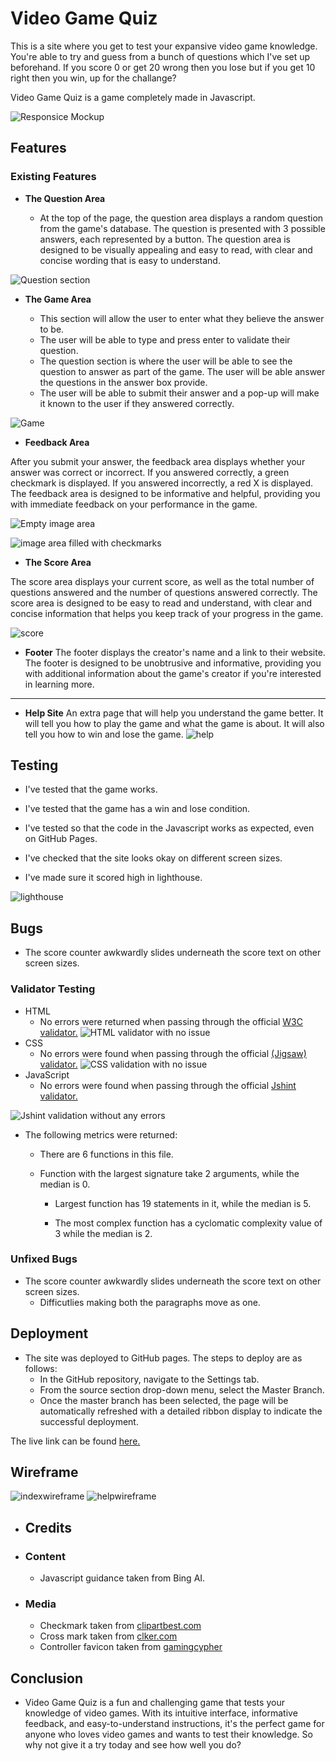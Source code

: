 # Video Game Quiz

This is a site where you get to test your expansive video game knowledge. You're able to try and guess from a bunch of questions which I've set up beforehand. If you score 0 or get 20 wrong then you lose but if you get 10 right then you win, up for the challange?

Video Game Quiz is a game completely made in Javascript.

![Responsice Mockup](assets/images/showup.png)

## Features

### Existing Features

- __The Question Area__

  - At the top of the page, the question area displays a random question from the game's database. The question is presented with 3 possible answers, each represented by a button. The question area is designed to be visually appealing and easy to read, with clear and concise wording that is easy to understand.

![Question section](assets/images/headingquestion.png/)

- __The Game Area__

  - This section will allow the user to enter what they believe the answer to be.
  - The user will be able to type and press enter to validate their question.
  - The question section is where the user will be able to see the question to answer as part of the game. The user will be able answer the questions in the answer box provide.
  - The user will be able to submit their answer and a pop-up will make it known to the user if they answered correctly.

![Game](assets/images/formarea.png)

- __Feedback Area__

After you submit your answer, the feedback area displays whether your answer was correct or incorrect. If you answered correctly, a green checkmark is displayed. If you answered incorrectly, a red X is displayed. The feedback area is designed to be informative and helpful, providing you with immediate feedback on your performance in the game.

![Empty image area](assets/images/imagefeedback.png)

![image area filled with checkmarks](assets/images/imagefeedbackfilled.png)

- __The Score Area__

The score area displays your current score, as well as the total number of questions answered and the number of questions answered correctly. The score area is designed to be easy to read and understand, with clear and concise information that helps you keep track of your progress in the game.

![score](assets/images/scorearea.png)

- __Footer__
The footer displays the creator's name and a link to their website. The footer is designed to be unobtrusive and informative, providing you with additional information about the game's creator if you're interested in learning more.

---

- __Help Site__
An extra page that will help you understand the game better. It will tell you how to play the game and what the game is about. It will also tell you how to win and lose the game. 
![help](assets/images/help.png)

## Testing

- I've tested that the game works.
- I've tested that the game has a win and lose condition.
- I've tested so that the code in the Javascript works as expected, even on GitHub Pages.

- I've checked that the site looks okay on different screen sizes.

- I've made sure it scored high in lighthouse.

![lighthouse](assets/images/light.png)

## Bugs

- The score counter awkwardly slides underneath the score text on other screen sizes.

### Validator Testing

- HTML
  - No errors were returned when passing through the official [W3C validator.](https://validator.w3.org/nu/?doc=https://kate-karui.github.io/JavaScript-Project/) ![HTML validator with no issue](assets/images/htmlcheck.png)
- CSS
  - No errors were found when passing through the official [(Jigsaw) validator.](https://jigsaw.w3.org/css-validator/validator?uri=https%3A%2F%2Fkate-karui.github.io%2FJavaScript-Project%2F&profile=css3svg&usermedium=all&warning=1&vextwarning=&lang=en) ![CSS validation with no issue](assets/images/csscheck.png)
- JavaScript
  - No errors were found when passing through the official [Jshint validator.](https://jshint.com/)

 ![Jshint validation without any errors](assets/images/scriptcheck.png)

- The following metrics were returned:
  - There are 6 functions in this file.

  - Function with the largest signature take 2 arguments, while the median is 0.

    - Largest function has 19 statements in it, while the median is 5.

    - The most complex function has a cyclomatic complexity value of 3 while the median is 2.

### Unfixed Bugs

- The score counter awkwardly slides underneath the score text on other screen sizes.
  - Difficutlies making both the paragraphs move as one.

## Deployment

- The site was deployed to GitHub pages. The steps to deploy are as follows:
  - In the GitHub repository, navigate to the Settings tab.
  - From the source section drop-down menu, select the Master Branch.
  - Once the master branch has been selected, the page will be automatically refreshed with a detailed ribbon display to indicate the successful deployment.

The live link can be found [here.](https://kate-karui.github.io/Video-Game-Quiz/)

## Wireframe

![indexwireframe](assets/images/indexwire.png)
![helpwireframe](assets/images/helpwire.png)

- ## Credits

- ### Content

  - Javascript guidance taken from Bing AI.

- ### Media

  - Checkmark taken from [clipartbest.com](http://www.clipartbest.com/clipart-dT85e6aqc)
  - Cross mark taken from [clker.com](https://clipartcraft.com/download.html)
  - Controller favicon taken from [gamingcypher](https://gamingcypher.com/xbox-one-the-new-generation-xbox-controller-detailed/)

## Conclusion

- Video Game Quiz is a fun and challenging game that tests your knowledge of video games. With its intuitive interface, informative feedback, and easy-to-understand instructions, it's the perfect game for anyone who loves video games and wants to test their knowledge. So why not give it a try today and see how well you do?